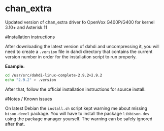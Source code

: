 chan_extra
==========

Updated version of chan_extra driver fo OpenVox G400P/G400 for kernel 3.10+ and Asterisk 11

#Installation instructions

After downloading the latest version of dahdi and uncompressing it, you will need to create a `.version` file in dahdi directory that contains the current version number in order for the installation script to run properly.

**Example:**

```bash
cd /usr/src/dahdi-linux-complete-2.9.2+2.9.2
echo "2.9.2" > .version
```

After that, follow the official installation instructions for source install.

#Notes / Known issues

On latest Debian the `install.sh` script kept warning me about missing `bison-devel` package. You will have to install the package `libbison-dev` using the package manager yourself. The warning can be safely ignored after that.
